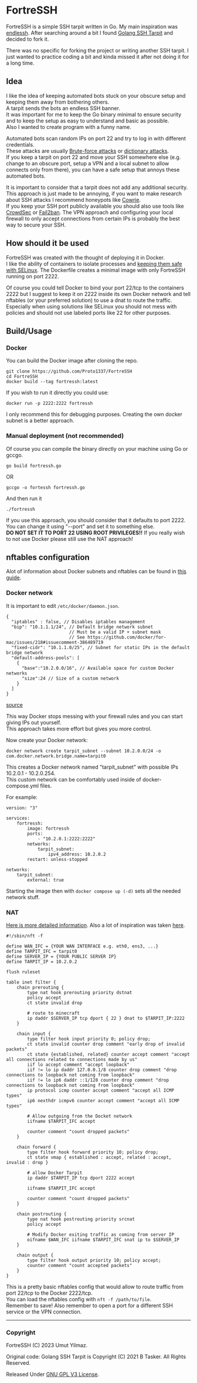 FortreSSH
===================

FortreSSH is a simple SSH tarpit written in Go.
My main inspiration was [endlessh](https://nullprogram.com/blog/2019/03/22/).
After searching around a bit I found [Golang SSH Tarpit](https://github.com/bentasker/Golang-SSH-Tarpit) and decided to fork it.

There was no specific for forking the project or writing another SSH tarpit. I just wanted to practice coding a bit and kinda missed it after not doing it for a long time.

## Idea

I like the idea of keeping automated bots stuck on your obscure setup and keeping them away from bothering others.  
A tarpit sends the bots an endless SSH banner.  
It was important for me to keep the Go binary minimal to ensure security and to keep the setup as easy to understand and basic as possible.  
Also I wanted to create program with a funny name.

Automated bots scan random IPs on port 22 and try to log in with different credentials.  
These attacks are usually [Brute-force attacks](https://en.wikipedia.org/wiki/Brute-force_attack) or [dictionary attacks](https://en.wikipedia.org/wiki/Dictionary_attack).  
If you keep a tarpit on port 22 and move your SSH somewhere else (e.g. change to an obscure port, setup a VPN and a local subnet to allow connects only from there), you can have a safe setup that annoys these automated bots.

It is important to consider that a tarpit does not add any additional security.  
This approach is just made to be annoying, if you want to make research about SSH attacks I recommend honeypots like [Cowrie](https://github.com/cowrie/cowrie).  
If you keep your SSH port publicly available you should also use tools like [CrowdSec](https://www.crowdsec.net/) or [Fail2ban](https://www.fail2ban.org/wiki/index.php/Main_Page).
The VPN approach and configuring your local firewall to only accept connections from certain IPs is probably the best way to secure your SSH.

## How should it be used

FortreSSH was created with the thought of deploying it in Docker.  
I like the ability of containers to isolate processes and [keeping them safe with SELinux](https://opensource.com/article/20/11/selinux-containers).
The Dockerfile creates a minimal image with only FortreSSH running on port 2222.

Of course you could tell Docker to bind your port 22/tcp to the containers 2222 but I suggest to keep it on 2222 inside its own Docker network and tell nftables (or your preferred solution) to use a dnat to route the traffic.  
Especially when using solutions like SELinux you should not mess with policies and should not use labeled ports like 22 for other purposes.

## Build/Usage

### Docker

You can build the Docker image after cloning the repo.

```
git clone https://github.com/Proto1337/FortreSSH
cd FortreSSH
docker build --tag fortressh:latest
```

If you wish to run it directly you could use:

```
docker run -p 2222:2222 fortressh
```

I only recommend this for debugging purposes. Creating the own docker subnet is a better approach.

### Manual deployment (not recommended)

Of course you can compile the binary directly on your machine using Go or gccgo.

```
go build fortressh.go
```

OR

```
gccgo -o fortessh fortressh.go
```

And then run it

```
./fortressh
```

If you use this approach, you should consider that it defaults to port 2222.  
You can change it using "--port" and set it to something else.  
**DO NOT SET IT TO PORT 22 USING ROOT PRIVILEGES!!**
If you really wish to not use Docker please still use the NAT approach!

## nftables configuration

Alot of information about Docker subnets and nftables can be found in [this guide](https://github.com/alexandre-khoury/blog/tree/main/posts/docker-nftables).

### Docker network

It is important to edit `/etc/docker/daemon.json`.

```
{
  "iptables" : false, // Disables iptables management
  "bip": "10.1.1.1/24", // Default bridge network subnet
                        // Must be a valid IP + subnet mask
                        // See https://github.com/docker/for-mac/issues/218#issuecomment-386489719
  "fixed-cidr": "10.1.1.0/25", // Subnet for static IPs in the default bridge network
  "default-address-pools": [
    {
      "base":"10.2.0.0/16", // Available space for custom Docker networks
      "size":24 // Size of a custom network
    }
  ]
}
```
[source](https://github.com/alexandre-khoury/blog/tree/main/posts/docker-nftables#daemonjson)

This way Docker stops messing with your firewall rules and you can start giving IPs out yourself.  
This approach takes more effort but gives you more control.

Now create your Docker network:

```
docker network create tarpit_subnet --subnet 10.2.0.0/24 -o com.docker.network.bridge.name=tarpit0
```

This creates a Docker network named "tarpit_subnet" with possible IPs 10.2.0.1 - 10.2.0.254.  
This custom network can be comfortably used inside of docker-compose.yml files.

For example:

```
version: "3"

services:
    fortressh:
        image: fortressh
        ports:
            - "10.2.0.1:2222:2222"
        networks:
            tarpit_subnet:
                ipv4_address: 10.2.0.2
        restart: unless-stopped

networks:
    tarpit_subnet:
        external: true
```

Starting the image then with `docker compose up (-d)` sets all the needed network stuff.

### NAT

[Here is more detailed information](https://github.com/alexandre-khoury/blog/tree/main/posts/docker-nftables#nftables-configuration).
Also a lot of inspiration was taken [here](https://wiki.gentoo.org/wiki/Nftables/Examples#Typical_workstation_.28combined_IPv4_and_IPv6.29).

```
#!/sbin/nft -f

define WAN_IFC = {YOUR WAN INTERFACE e.g. eth0, ens3, ...}
define TARPIT_IFC = tarpit0
define SERVER_IP = {YOUR PUBLIC SERVER IP}
define TARPIT_IP = 10.2.0.2

flush ruleset

table inet filter {
	chain prerouting {
		type nat hook prerouting priority dstnat
		policy accept
		ct state invalid drop

		# route to minecraft
		ip daddr $SERVER_IP tcp dport { 22 } dnat to $TARPIT_IP:2222
	}

  	chain input {
		type filter hook input priority 0; policy drop;
		ct state invalid counter drop comment "early drop of invalid packets"
		ct state {established, related} counter accept comment "accept all connections related to connections made by us"
		iif lo accept comment "accept loopback"
		iif != lo ip daddr 127.0.0.1/8 counter drop comment "drop connections to loopback not coming from loopback"
		iif != lo ip6 daddr ::1/128 counter drop comment "drop connections to loopback not coming from loopback"
		ip protocol icmp counter accept comment "accept all ICMP types"
		ip6 nexthdr icmpv6 counter accept comment "accept all ICMP types"

        # Allow outgoing from the Docket network
        iifname $TARPIT_IFC accept

    	counter comment "count dropped packets"
	}

	chain forward {
		type filter hook forward priority 10; policy drop;
		ct state vmap { established : accept, related : accept, invalid : drop }

        # allow Docker Tarpit
        ip daddr $TARPIT_IP tcp dport 2222 accept

        iifname $TARPIT_IFC accept

        counter comment "count dropped packets"
    }

	chain postrouting {
		type nat hook postrouting priority srcnat
		policy accept

		# Modify Docker exiting traffic as coming from server IP
		oifname $WAN_IFC iifname $TARPIT_IFC snat ip to $SERVER_IP
    }

	chain output {
		type filter hook output priority 10; policy accept;
		counter comment "count accepted packets"
	}
}
```

This is a pretty basic nftables config that would allow to route traffic from port 22/tcp to the Docker 2222/tcp.  
You can load the nftables config with `nft -f /path/to/file`.  
Remember to save! Also remember to open a port for a different SSH service or the VPN connection.

-----

### Copyright

FortreSSH (C) 2023 Umut Yilmaz.

Original code: Golang SSH Tarpit is Copyright (C) 2021 B Tasker. All Rights Reserved. 

Released Under [GNU GPL V3 License](http://www.gnu.org/licenses/gpl-3.0.txt).

